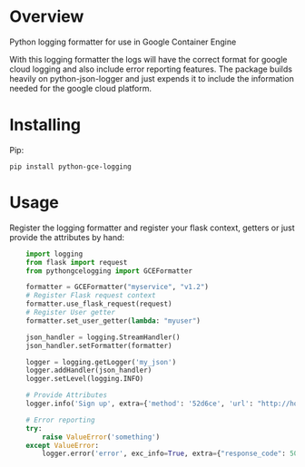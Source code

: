 Overview
=======
Python logging formatter for use in Google Container Engine

With this logging formatter the logs will have the correct format for google cloud logging and also include error reporting features. The package builds heavily on python-json-logger and just expends it to include the information needed for the google cloud platform.


Installing
==========
Pip:

    pip install python-gce-logging


Usage
=====

Register the logging formatter and register your flask context, getters or just provide the attributes by hand:

```python
    import logging
    from flask import request
    from pythongcelogging import GCEFormatter

    formatter = GCEFormatter("myservice", "v1.2")
    # Register Flask request context
    formatter.use_flask_request(request)
    # Register User getter
    formatter.set_user_getter(lambda: "myuser")

    json_handler = logging.StreamHandler()
    json_handler.setFormatter(formatter)

    logger = logging.getLogger('my_json')
    logger.addHandler(json_handler)
    logger.setLevel(logging.INFO)

    # Provide Attributes
    logger.info('Sign up', extra={'method': '52d6ce', 'url': "http://hooli.xyz", "user": "xyz"})

    # Error reporting
    try:
        raise ValueError('something')
    except ValueError:
        logger.error('error', exc_info=True, extra={"response_code": 500})
```